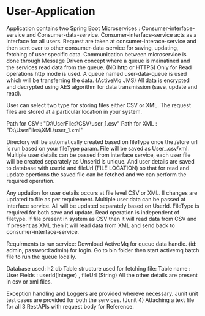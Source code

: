 # User-Application 

Application contains two Spring Boot Microservices : Consumer-interface-service and Consumer-data-service. Consumer-interface-service acts as a interface for all users. Request are taken at consumer-interace-service and then sent over to other consumer-data-service for saving, updating, fetching of user specific data. 
Communication between microservice is done through Message Driven concept where a queue is mainatined and the services read data from the queue. (NO http or HTTPS) 
Only for Read operations http mode is used.
A queue named user-data-queue is used which will be transferring the data. (ActiveMq JMS)
All data is encrypted and decrypted using AES algorithm for data transmission (save, update and read).

User can select two type for storing files either CSV or XML. The request files are stored at a particular location in your system.

Path for CSV : "D:\UserFiles\CSV\user_1.csv"
Path for XML : "D:\UserFiles\XML\user_1.xml"

Directory will be automatically created based on fileType once the /store url is run based on your fileType param.
File will be saved as User_<userId>.csv/xml. 
Multiple user details can be passed from interface service, each user file will be created separately as Unserid is unique. And user details are saved to database with userId and fileUrl (FILE LOCATION) so that for read and update opertions the saved file can be fetched and we can perform the required operation.
  
Any updation for user details occurs at file level CSV or XML. ll changes are updated to file as per requirement. Multiple user data can be passed at interface service. All will be updated separately based on UserId.
FileType is required for both save and update.
Read operation is independent of filetype. If file present in system as CSV then it will read data from CSV and if present as XML then it will read data from XML and send back to consumer-interface-service.

Requirments to run service:
Download ActiveMq for queue data handle. (id: admin, password:admin) for login. Go to bin folder then start activemq batch file to run the queue locally.

Database used:
h2 db
Table structure used for fetching file: 
Table name : User
Fields : userId(Integer) , fileUrl (String)
All the other details are present in csv or xml files.

Exception handling and Loggers are provided whereve necessary.
Junit unit test cases are provided for both the services. (Junit 4)
Attaching a text file for all 3 RestAPIs with request body for Reference.
